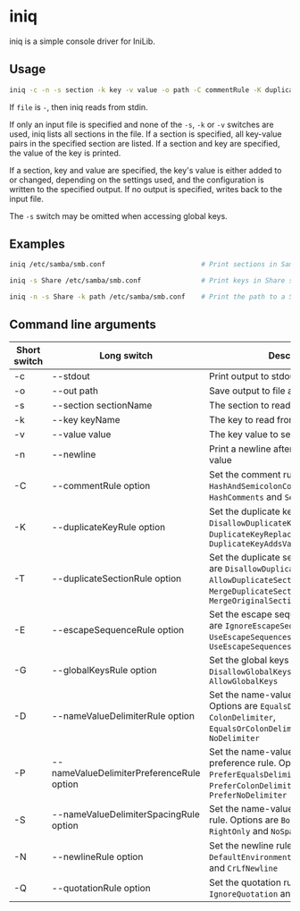 # iniq

iniq is a simple console driver for IniLib.

## Usage

```sh
iniq -c -n -s section -k key -v value -o path -C commentRule -K duplicateKeyRule -T duplicateSectionRule -E escapeSequenceRule -G globalKeysRule -D nameValueDelimiterRule -P nameValueDelimiterPreferenceRule -S nameValueDelimiterSpacingRule -N newlineRule -Q quotationRule file
```

If `file` is `-`, then iniq reads from stdin.

If only an input file is specified and none of the `-s`, `-k` or `-v` switches are used, iniq lists all sections in the file. If a section is specified, all key-value pairs in the specified section are listed. If a section and key are specified, the value of the key is printed.

If a section, key and value are specified, the key's value is either added to or changed, depending on the settings used, and the configuration is written to the specified output. If no output is specified, writes back to the input file.

The `-s` switch may be omitted when accessing global keys.

## Examples

```sh
iniq /etc/samba/smb.conf                        # Print sections in Samba config

iniq -s Share /etc/samba/smb.conf               # Print keys in Share section

iniq -n -s Share -k path /etc/samba/smb.conf	# Print the path to a Samba share
```

## Command line arguments

| Short switch | Long switch                               | Description                                                                                                                                                                    |
| ------------ | ----------------------------------------- | ------------------------------------------------------------------------------------------------------------------------------------------------------------------------------ |
| -c           | --stdout                                  | Print output to stdout                                                                                                                                                         |
| -o           | --out path                                | Save output to file at path                                                                                                                                                    |
| -s           | --section sectionName                     | The section to read from or write to                                                                                                                                           |
| -k           | --key keyName                             | The key to read from or write to                                                                                                                                               |
| -v           | --value value                             | The key value to set                                                                                                                                                           |
| -n           | --newline                                 | Print a newline after printing the key value                                                                                                                                   |
| -C           | --commentRule option                      | Set the comment rule. Options are `HashAndSemicolonComments`, `HashComments` and `SemicolonComments`                                                                           |
| -K           | --duplicateKeyRule option                 | Set the duplicate key rule. Options are `DisallowDuplicateKeys`, `DuplicateKeyReplacesValue` and `DuplicateKeyAddsValue`                                                       |
| -T           | --duplicateSectionRule option             | Set the duplicate section rule. Options are `DisallowDuplicateSections`, `AllowDuplicateSections`, `MergeDuplicateSectionIntoOriginal` and `MergeOriginalSectionIntoDuplicate` |
| -E           | --escapeSequenceRule option               | Set the escape sequence rule. Options are `IgnoreEscapeSequences`, `UseEscapeSequences` and `UseEscapeSequencesAndLineContinuation`                                            |
| -G           | --globalKeysRule option                   | Set the global keys rule. Options are `DisallowGlobalKeys` and `AllowGlobalKeys`                                                                                               |
| -D           | --nameValueDelimiterRule option           | Set the name-value delimiter rule. Options are `EqualsDelimiter`, `ColonDelimiter`, `EqualsOrColonDelimiter` and `NoDelimiter`                                                 |
| -P           | --nameValueDelimiterPreferenceRule option | Set the name-value delimiter preference rule. Options are `PreferEqualsDelimiter`, `PreferColonDelimiter` and `PreferNoDelimiter`                                              |
| -S           | --nameValueDelimiterSpacingRule option    | Set the name-value delimiter spacing rule. Options are `BothSides`, `LeftOnly`, `RightOnly` and `NoSpacing`                                                                    |
| -N           | --newlineRule option                      | Set the newline rule. Options are `DefaultEnvironmentNewline`, `LfNewLine` and `CrLfNewline`                                                                                   |
| -Q           | --quotationRule option                    | Set the quotation rule. Options are `IgnoreQuotation` and `UseQuotation`                                                                                                       |
